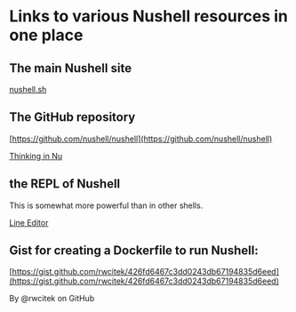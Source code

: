 # Links to various Nushell resources in one place

## The main Nushell site

[nushell.sh](https://www.nushell.sh)

## The GitHub repository

[https://github.com/nushell/nushell](https://github.com/nushell/nushell)


[Thinking in Nu](https://www.nushell.sh/book/thinking_in_nu.html)


## the REPL of Nushell

This is somewhat more powerful than in other shells.

[Line Editor](https://www.nushell.sh/book/line_editor.html)


## Gist for creating a Dockerfile to run Nushell:

[https://gist.github.com/rwcitek/426fd6467c3dd0243db67194835d6eed](https://gist.github.com/rwcitek/426fd6467c3dd0243db67194835d6eed)

By @rwcitek on GitHub